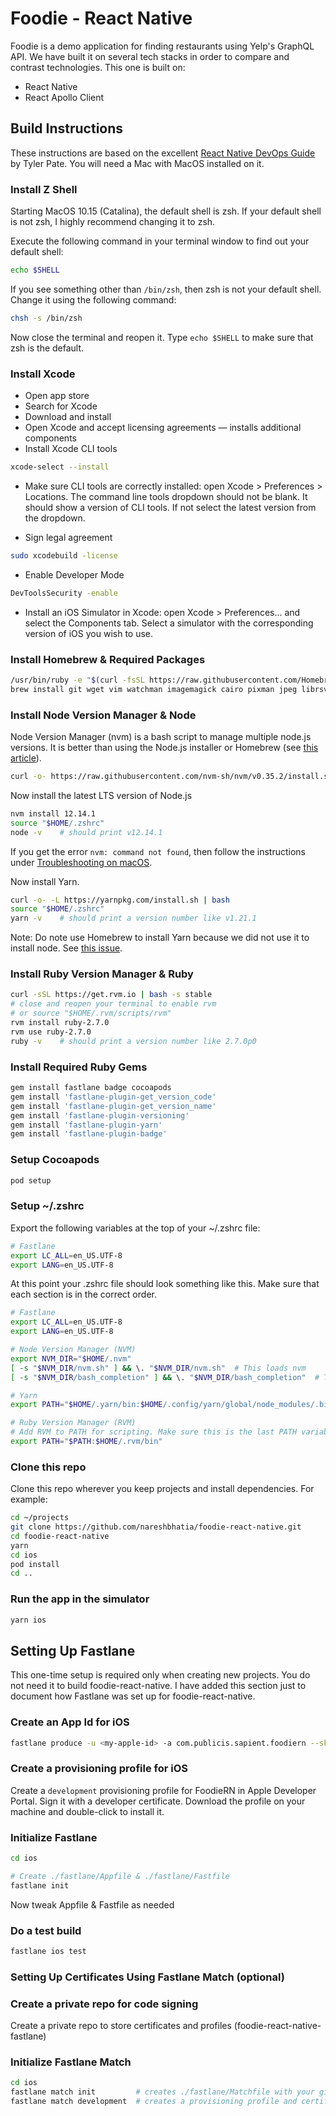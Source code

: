 # Foodie - React Native

Foodie is a demo application for finding restaurants using Yelp's GraphQL API.
We have built it on several tech stacks in order to compare and contrast
technologies. This one is built on:

-   React Native
-   React Apollo Client

## Build Instructions

These instructions are based on the excellent
[React Native DevOps Guide](https://medium.com/@tgpski/setting-up-a-jenkins-agent-part-1-react-native-devops-guide-4c8b763b0961)
by Tyler Pate. You will need a Mac with MacOS installed on it.

### Install Z Shell

Starting MacOS 10.15 (Catalina), the default shell is zsh. If your default shell
is not zsh, I highly recommend changing it to zsh.

Execute the following command in your terminal window to find out your default
shell:

```bash
echo $SHELL
```

If you see something other than `/bin/zsh`, then zsh is not your default shell.
Change it using the following command:

```bash
chsh -s /bin/zsh
```

Now close the terminal and reopen it. Type `echo $SHELL` to make sure that zsh
is the default.

### Install Xcode

-   Open app store
-   Search for Xcode
-   Download and install
-   Open Xcode and accept licensing agreements — installs additional components
-   Install Xcode CLI tools

```bash
xcode-select --install
```

-   Make sure CLI tools are correctly installed: open Xcode > Preferences >
    Locations. The command line tools dropdown should not be blank. It should
    show a version of CLI tools. If not select the latest version from the
    dropdown.

-   Sign legal agreement

```bash
sudo xcodebuild -license
```

-   Enable Developer Mode

```bash
DevToolsSecurity -enable
```

-   Install an iOS Simulator in Xcode: open Xcode > Preferences... and select
    the Components tab. Select a simulator with the corresponding version of iOS
    you wish to use.

### Install Homebrew & Required Packages

```bash
/usr/bin/ruby -e "$(curl -fsSL https://raw.githubusercontent.com/Homebrew/install/master/install)"
brew install git wget vim watchman imagemagick cairo pixman jpeg librsvg
```

### Install Node Version Manager & Node

Node Version Manager (nvm) is a bash script to manage multiple node.js versions.
It is better than using the Node.js installer or Homebrew (see
[this article](https://pawelgrzybek.com/install-nodejs-installer-vs-homebrew-vs-nvm/)).

```bash
curl -o- https://raw.githubusercontent.com/nvm-sh/nvm/v0.35.2/install.sh | bash
```

Now install the latest LTS version of Node.js

```bash
nvm install 12.14.1
source "$HOME/.zshrc"
node -v    # should print v12.14.1
```

If you get the error `nvm: command not found`, then follow the instructions
under
[Troubleshooting on macOS](https://github.com/nvm-sh/nvm#troubleshooting-on-macos).

Now install Yarn.

```bash
curl -o- -L https://yarnpkg.com/install.sh | bash
source "$HOME/.zshrc"
yarn -v    # should print a version number like v1.21.1
```

Note: Do note use Homebrew to install Yarn because we did not use it to install
node. See [this issue](https://github.com/yarnpkg/website/issues/913).

### Install Ruby Version Manager & Ruby

```bash
curl -sSL https://get.rvm.io | bash -s stable
# close and reopen your terminal to enable rvm
# or source "$HOME/.rvm/scripts/rvm"
rvm install ruby-2.7.0
rvm use ruby-2.7.0
ruby -v    # should print a version number like 2.7.0p0
```

### Install Required Ruby Gems

```bash
gem install fastlane badge cocoapods
gem install 'fastlane-plugin-get_version_code'
gem install 'fastlane-plugin-get_version_name'
gem install 'fastlane-plugin-versioning'
gem install 'fastlane-plugin-yarn'
gem install 'fastlane-plugin-badge'
```

### Setup Cocoapods

```bash
pod setup
```

### Setup ~/.zshrc

Export the following variables at the top of your ~/.zshrc file:

```bash
# Fastlane
export LC_ALL=en_US.UTF-8
export LANG=en_US.UTF-8
```

At this point your .zshrc file should look something like this. Make sure that
each section is in the correct order.

```bash
# Fastlane
export LC_ALL=en_US.UTF-8
export LANG=en_US.UTF-8

# Node Version Manager (NVM)
export NVM_DIR="$HOME/.nvm"
[ -s "$NVM_DIR/nvm.sh" ] && \. "$NVM_DIR/nvm.sh"  # This loads nvm
[ -s "$NVM_DIR/bash_completion" ] && \. "$NVM_DIR/bash_completion"  # This loads nvm bash_completion

# Yarn
export PATH="$HOME/.yarn/bin:$HOME/.config/yarn/global/node_modules/.bin:$PATH"

# Ruby Version Manager (RVM)
# Add RVM to PATH for scripting. Make sure this is the last PATH variable change.
export PATH="$PATH:$HOME/.rvm/bin"
```

### Clone this repo

Clone this repo wherever you keep projects and install dependencies. For
example:

```bash
cd ~/projects
git clone https://github.com/nareshbhatia/foodie-react-native.git
cd foodie-react-native
yarn
cd ios
pod install
cd ..
```

### Run the app in the simulator

```bash
yarn ios
```

## Setting Up Fastlane

This one-time setup is required only when creating new projects. You do not need
it to build foodie-react-native. I have added this section just to document how
Fastlane was set up for foodie-react-native.

### Create an App Id for iOS

```bash
fastlane produce -u <my-apple-id> -a com.publicis.sapient.foodiern --skip_itc
```

### Create a provisioning profile for iOS

Create a `development` provisioning profile for FoodieRN in Apple Developer
Portal. Sign it with a developer certificate. Download the profile on your
machine and double-click to install it.

### Initialize Fastlane

```bash
cd ios

# Create ./fastlane/Appfile & ./fastlane/Fastfile
fastlane init
```

Now tweak Appfile & Fastfile as needed

### Do a test build

```bash
fastlane ios test
```

### Setting Up Certificates Using Fastlane Match (optional)

### Create a private repo for code signing

Create a private repo to store certificates and profiles
(foodie-react-native-fastlane)

### Initialize Fastlane Match

```bash
cd ios
fastlane match init         # creates ./fastlane/Matchfile with your git url
fastlane match development  # creates a provisioning profile and certificate for development
```
